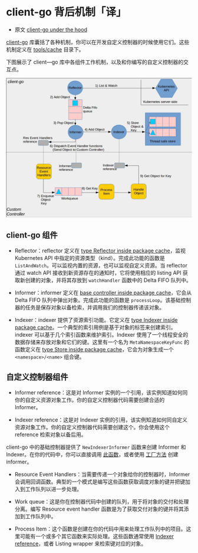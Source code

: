 # client-go 背后机制「译」 

+ 原文 [client-go under the hood](https://github.com/kubernetes/sample-controller/blob/master/docs/controller-client-go.md)

[client-go](https://github.com/kubernetes/client-go/) 库囊括了各种机制，你可以在开发自定义控制器的时候使用它们。这些机制定义在 [tools/cache](https://github.com/kubernetes/client-go/tree/master/tools/cache) 目录下。

下图展示了 client—go 库中各组件工作机制，以及和你编写的自定义控制器的交互点。

![](images/client-go-controller-interaction.jpeg)

## client-go 组件

+ Reflector：reflector 定义在 [type Reflector inside package cache](https://github.com/kubernetes/client-go/blob/master/tools/cache/reflector.go)，监视 Kubernetes API 中指定的资源类型（kind）。完成此功能的函数是 `ListAndWatch`。可以监视内置的资源，也可以监视自定义资源。当 reflector 通过 watch API 接收到新资源存在的通知时，它将使用相应的 listing API 获取新创建的对象，并将其存放到 `watchHandler` 函数中的 Delta FIFO 队列中。

+ Informer：informer 定义在 [base controller inside package cache](https://github.com/kubernetes/client-go/blob/master/tools/cache/controller.go)，它会从 Delta FIFO 队列中弹出对象。完成此功能的函数是 `processLoop`。该基础控制器的任务是保存对象以备检索，并调用我们的控制器传递该对象。

+ Indexer：indexer 提供了资源索引功能。它定义在 [type Indexer inside package cache](https://github.com/kubernetes/client-go/blob/master/tools/cache/controller.go)。一个典型的索引用例是基于对象的标签来创建索引。indexer 可以基于几个索引函数来维护索引。Indexer 使用了一个线程安全的数据存储来存放对象和它们的键。这里有一个名为 `MetaNamespaceKeyFunc` 的函数定义在 [type Store inside package cache](https://github.com/kubernetes/client-go/blob/master/tools/cache/store.go)，它会为对象生成一个 `<namespace>/<name>` 组合键。

## 自定义控制器组件

+ Informer reference：这是对 Informer 实例的一个引用，该实例知道如何同你的自定义资源对象工作。你的自定义控制器代码需要创建合适的 Informer。

+ Indexer reference：这是对 Indexer 实例的引用，该实例知道如何同自定义资源对象工作。你的自定义控制器代码需要创建这个。你会使用这个 reference 检索对象以备后用。

client-go 中的基础控制器提供了 `NewIndexerInformer` 函数来创建 Informer 和 Indexer。在你的代码中，你可以直接调用 [此函数](https://github.com/kubernetes/client-go/blob/master/examples/workqueue/main.go#L174)，或者使用 [工厂方法](https://github.com/kubernetes/sample-controller/blob/master/main.go#L61) 创建 informer。

+ Resource Event Handlers：当需要传递一个对象给你的控制器时，Informer 会调用回调函数。典型的一个模式是编写这些函数获取调度对象的键并把键加入到工作队列以进一步处理。

+ Work queue：这是你在控制器代码中创建的队列，用于将对象的交付和处理分离。编写 Resource event handler 函数是为了获取交付对象的键并将其添加到工作队列中。

+ Process Item：这个函数是创建在你的代码中用来处理工作队列中的项目。这里可能有一个或多个其它函数来实际处理。这些函数通常使用 [Indexer reference](https://github.com/kubernetes/client-go/blob/master/examples/workqueue/main.go#L73)，或者 Listing wrapper 来检索键对应的对象。
